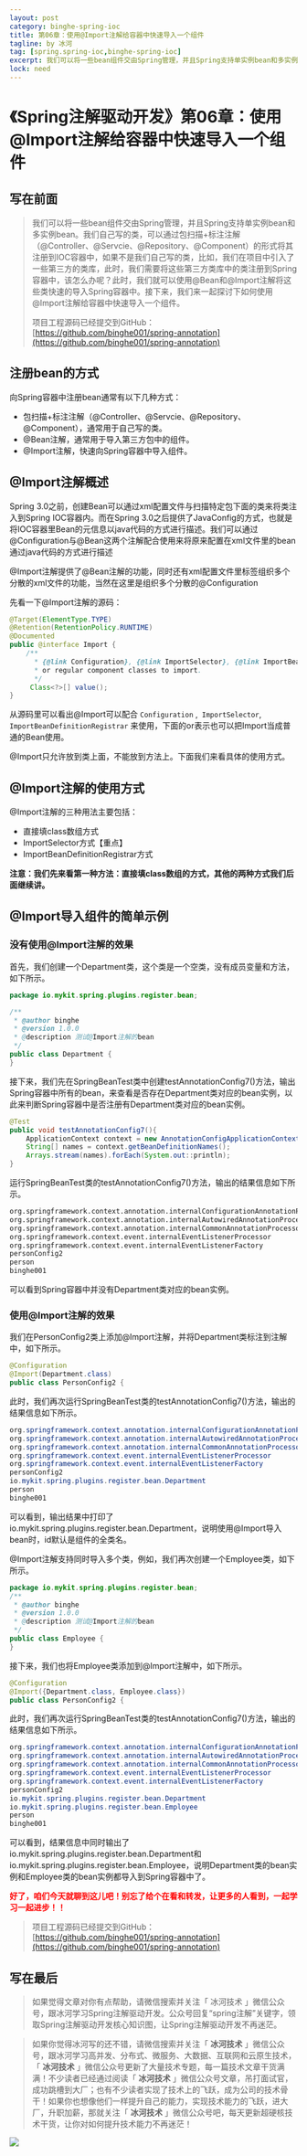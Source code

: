 ```yaml
---
layout: post
category: binghe-spring-ioc
title: 第06章：使用@Import注解给容器中快速导入一个组件
tagline: by 冰河
tag: [spring.spring-ioc,binghe-spring-ioc]
excerpt: 我们可以将一些bean组件交由Spring管理，并且Spring支持单实例bean和多实例bean。我们自己写的类，可以通过包扫描+标注注解（@Controller、@Servcie、@Repository、@Component）的形式将其注册到IOC容器中，如果不是我们自己写的类，比如，我们在项目中引入了一些第三方的类库，此时，我们需要将这些第三方类库中的类注册到Spring容器中，该怎么办呢？此时，我们就可以使用@Bean和@Import注解将这些类快速的导入Spring容器中。接下来，我们来一起探讨下如何使用@Import注解给容器中快速导入一个组件。
lock: need
---
```

# 《Spring注解驱动开发》第06章：使用@Import注解给容器中快速导入一个组件

## 写在前面

> 我们可以将一些bean组件交由Spring管理，并且Spring支持单实例bean和多实例bean。我们自己写的类，可以通过包扫描+标注注解（@Controller、@Servcie、@Repository、@Component）的形式将其注册到IOC容器中，如果不是我们自己写的类，比如，我们在项目中引入了一些第三方的类库，此时，我们需要将这些第三方类库中的类注册到Spring容器中，该怎么办呢？此时，我们就可以使用@Bean和@Import注解将这些类快速的导入Spring容器中。接下来，我们来一起探讨下如何使用@Import注解给容器中快速导入一个组件。
>
> 项目工程源码已经提交到GitHub：[https://github.com/binghe001/spring-annotation](https://github.com/binghe001/spring-annotation)

## 注册bean的方式

向Spring容器中注册bean通常有以下几种方式：

* 包扫描+标注注解（@Controller、@Servcie、@Repository、@Component），通常用于自己写的类。
* @Bean注解，通常用于导入第三方包中的组件。
* @Import注解，快速向Spring容器中导入组件。

## @Import注解概述

Spring 3.0之前，创建Bean可以通过xml配置文件与扫描特定包下面的类来将类注入到Spring IOC容器内。而在Spring  3.0之后提供了JavaConfig的方式，也就是将IOC容器里Bean的元信息以java代码的方式进行描述。我们可以通过@Configuration与@Bean这两个注解配合使用来将原来配置在xml文件里的bean通过java代码的方式进行描述

@Import注解提供了@Bean注解的功能，同时还有xml配置文件里<import>标签组织多个分散的xml文件的功能，当然在这里是组织多个分散的@Configuration

先看一下@Import注解的源码：

```java
@Target(ElementType.TYPE)
@Retention(RetentionPolicy.RUNTIME)
@Documented
public @interface Import {
    /**
      * {@link Configuration}, {@link ImportSelector}, {@link ImportBeanDefinitionRegistrar}
      * or regular component classes to import.
      */
     Class<?>[] value();
}
```

从源码里可以看出@Import可以配合 `Configuration` ,` ImportSelector`, `ImportBeanDefinitionRegistrar` 来使用，下面的or表示也可以把Import当成普通的Bean使用。

@Import只允许放到类上面，不能放到方法上。下面我们来看具体的使用方式。

## @Import注解的使用方式

@Import注解的三种用法主要包括：

* 直接填class数组方式
* ImportSelector方式【重点】
* ImportBeanDefinitionRegistrar方式

**注意：我们先来看第一种方法：直接填class数组的方式，其他的两种方式我们后面继续讲。**

## @Import导入组件的简单示例

### 没有使用@Import注解的效果

首先，我们创建一个Department类，这个类是一个空类，没有成员变量和方法，如下所示。

```java
package io.mykit.spring.plugins.register.bean;

/**
 * @author binghe
 * @version 1.0.0
 * @description 测试@Import注解的bean
 */
public class Department {
}
```

接下来，我们先在SpringBeanTest类中创建testAnnotationConfig7()方法，输出Spring容器中所有的bean，来查看是否存在Department类对应的bean实例，以此来判断Spring容器中是否注册有Department类对应的bean实例。

```java
@Test
public void testAnnotationConfig7(){
    ApplicationContext context = new AnnotationConfigApplicationContext(PersonConfig2.class);
    String[] names = context.getBeanDefinitionNames();
    Arrays.stream(names).forEach(System.out::println);
}
```

运行SpringBeanTest类的testAnnotationConfig7()方法，输出的结果信息如下所示。

```bash
org.springframework.context.annotation.internalConfigurationAnnotationProcessor
org.springframework.context.annotation.internalAutowiredAnnotationProcessor
org.springframework.context.annotation.internalCommonAnnotationProcessor
org.springframework.context.event.internalEventListenerProcessor
org.springframework.context.event.internalEventListenerFactory
personConfig2
person
binghe001
```

可以看到Spring容器中并没有Department类对应的bean实例。

### 使用@Import注解的效果

我们在PersonConfig2类上添加@Import注解，并将Department类标注到注解中，如下所示。

```java
@Configuration
@Import(Department.class)
public class PersonConfig2 {
```

此时，我们再次运行SpringBeanTest类的testAnnotationConfig7()方法，输出的结果信息如下所示。

```java
org.springframework.context.annotation.internalConfigurationAnnotationProcessor
org.springframework.context.annotation.internalAutowiredAnnotationProcessor
org.springframework.context.annotation.internalCommonAnnotationProcessor
org.springframework.context.event.internalEventListenerProcessor
org.springframework.context.event.internalEventListenerFactory
personConfig2
io.mykit.spring.plugins.register.bean.Department
person
binghe001
```

可以看到，输出结果中打印了io.mykit.spring.plugins.register.bean.Department，说明使用@Import导入bean时，id默认是组件的全类名。

@Import注解支持同时导入多个类，例如，我们再次创建一个Employee类，如下所示。

```java
package io.mykit.spring.plugins.register.bean;
/**
 * @author binghe
 * @version 1.0.0
 * @description 测试@Import注解的bean
 */
public class Employee {
}
```

接下来，我们也将Employee类添加到@Import注解中，如下所示。

```java
@Configuration
@Import({Department.class, Employee.class})
public class PersonConfig2 {
```

此时，我们再次运行SpringBeanTest类的testAnnotationConfig7()方法，输出的结果信息如下所示。

```java
org.springframework.context.annotation.internalConfigurationAnnotationProcessor
org.springframework.context.annotation.internalAutowiredAnnotationProcessor
org.springframework.context.annotation.internalCommonAnnotationProcessor
org.springframework.context.event.internalEventListenerProcessor
org.springframework.context.event.internalEventListenerFactory
personConfig2
io.mykit.spring.plugins.register.bean.Department
io.mykit.spring.plugins.register.bean.Employee
person
binghe001
```

可以看到，结果信息中同时输出了io.mykit.spring.plugins.register.bean.Department和io.mykit.spring.plugins.register.bean.Employee，说明Department类的bean实例和Employee类的bean实例都导入到Spring容器中了。

<font color="#FF0000">**好了，咱们今天就聊到这儿吧！别忘了给个在看和转发，让更多的人看到，一起学习一起进步！！**</font>

> 项目工程源码已经提交到GitHub：[https://github.com/binghe001/spring-annotation](https://github.com/binghe001/spring-annotation)

## 写在最后

> 如果觉得文章对你有点帮助，请微信搜索并关注「 冰河技术 」微信公众号，跟冰河学习Spring注解驱动开发。公众号回复“spring注解”关键字，领取Spring注解驱动开发核心知识图，让Spring注解驱动开发不再迷茫。

> 如果你觉得冰河写的还不错，请微信搜索并关注「 **冰河技术** 」微信公众号，跟冰河学习高并发、分布式、微服务、大数据、互联网和云原生技术，「 **冰河技术** 」微信公众号更新了大量技术专题，每一篇技术文章干货满满！不少读者已经通过阅读「 **冰河技术** 」微信公众号文章，吊打面试官，成功跳槽到大厂；也有不少读者实现了技术上的飞跃，成为公司的技术骨干！如果你也想像他们一样提升自己的能力，实现技术能力的飞跃，进大厂，升职加薪，那就关注「 **冰河技术** 」微信公众号吧，每天更新超硬核技术干货，让你对如何提升技术能力不再迷茫！


![](https://img-blog.csdnimg.cn/20200906013715889.png)